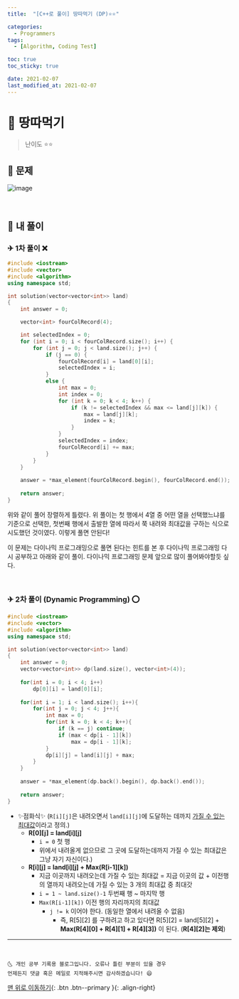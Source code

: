 ```yaml
---
title:  "[C++로 풀이] 땅따먹기 (DP)⭐⭐" 

categories:
  - Programmers
tags:
  - [Algorithm, Coding Test]

toc: true
toc_sticky: true

date: 2021-02-07
last_modified_at: 2021-02-07
---
```



# 📌 땅따먹기

> 난이도 ⭐⭐

## 🚀 문제

![image](https://user-images.githubusercontent.com/42318591/107121510-28b25d00-68d6-11eb-975d-5f6d40101f58.png)


<br>

## 🚀 내 풀이 

### ✈ 1차 풀이 ❌

```cpp
#include <iostream>
#include <vector>
#include <algorithm>
using namespace std;

int solution(vector<vector<int>> land)
{
    int answer = 0;

    vector<int> fourColRecord(4);

    int selectedIndex = 0;
    for (int i = 0; i < fourColRecord.size(); i++) {
        for (int j = 0; j < land.size(); j++) {
            if (j == 0) {
                fourColRecord[i] = land[0][i];
                selectedIndex = i;
            }
            else {
                int max = 0;
                int index = 0;
                for (int k = 0; k < 4; k++) {
                    if (k != selectedIndex && max <= land[j][k]) {
                        max = land[j][k];
                        index = k;
                    }
                }
                selectedIndex = index;
                fourColRecord[i] += max;
            }
        }
    }
    
    answer = *max_element(fourColRecord.begin(), fourColRecord.end());
    
    return answer;
}
```

위와 같이 풀어 장렬하게 틀렸다. 위 풀이는 첫 행에서 4열 중 어떤 열을 선택했느냐를 기준으로 선택한, 첫번째 행에서 출발한 열에 따라서 쭉 내려와 최대값을 구하는 식으로 시도했던 것이였다. 이렇게 풀면 안된다! 

이 문제는 다이나믹 프로그래밍으로 풀면 된다는 힌트를 본 후 다이나믹 프로그래밍 다시 공부하고 아래와 같이 풀이. 다이나믹 프로그래밍 문제 앞으로 많이 풀어봐야할듯 싶다.

<br>

### ✈ 2차 풀이 (Dynamic Programming) ⭕

```cpp
#include <iostream>
#include <vector>
#include <algorithm>
using namespace std;

int solution(vector<vector<int>> land)
{
    int answer = 0;
    vector<vector<int>> dp(land.size(), vector<int>(4));
    
    for(int i = 0; i < 4; i++)
        dp[0][i] = land[0][i];
    
    for(int i = 1; i < land.size(); i++){
        for(int j = 0; j < 4; j++){
            int max = 0;
            for(int k = 0; k < 4; k++){
                if (k == j) continue;
                if (max < dp[i - 1][k])
                    max = dp[i - 1][k]; 
            }   
            dp[i][j] = land[i][j] + max;
        }
    }
    
    answer = *max_element(dp.back().begin(), dp.back().end());
    
    return answer;
}
```

- ✨점화식✨ (`R[i][j]`은 내려오면서 `land[i][j]`에 도달하는 데까지 <u>가질 수 있는 최대값</u>이라고 정의.)
  - **R[0][j] = land[i][j]** 
    - `i = 0` 첫 행
    - 위에서 내려올게 없으므로 그 곳에 도달하는데까지 가질 수 있는 최대값은 그냥 자기 자신이다.)
  - **R[i][j] = land[i][j] + Max(R[i-1][k])**
    - 지금 이곳까지 내려오는데 가질 수 있는 최대값 = 지금 이곳의 값 + 이전행의 열까지 내려오는데 가질 수 있는 3 개의 최대값 중 최대갓
    - `i = 1 ~ land.size()-1` 두번째 행 ~ 마지막 행 
    - `Max(R[i-1][k])` 이전 행의 자리까지의 최대값 
      - `j != k` 이어야 한다. (동일한 열에서 내려올 수 없음)
        - 즉, R[5][2] 를 구하려고 하고 있다면 R[5][2] = land[5][2] + **Max(R[4][0] + R[4][1] + R[4][3])** 이 된다. (**R[4][2]는 제외**)

***
<br>

    🌜 개인 공부 기록용 블로그입니다. 오류나 틀린 부분이 있을 경우 
    언제든지 댓글 혹은 메일로 지적해주시면 감사하겠습니다! 😄

[맨 위로 이동하기](#){: .btn .btn--primary }{: .align-right}
